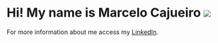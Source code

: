 Hi! My name is Marcelo Cajueiro ![](https://user-images.githubusercontent.com/18350557/176309783-0785949b-9127-417c-8b55-ab5a4333674e.gif)
========================================================================================================================================

For more information about me access my [LinkedIn](https://www.linkedin.com/in/marcelocajueiro/).

